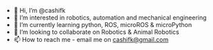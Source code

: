 - 👋 Hi, I’m @cashifk
- 👀 I’m interested in robotics, automation and mechanical engineering
- 🌱 I’m currently learning python, ROS, microROS & microPython
- 💞️ I’m looking to collaborate on Robotics & Animal Robotics
- 📫 How to reach me - email me on cashifk@gmail.com

<!---
cashifk/cashifk is a ✨ special ✨ repository because its `README.md` (this file) appears on your GitHub profile.
You can click the Preview link to take a look at your changes.
--->
